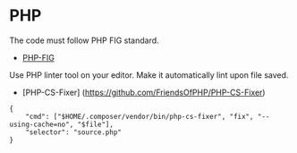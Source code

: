 # PHP

The code must follow PHP FIG standard.

- [PHP-FIG](https://www.php-fig.org/psr/)

Use PHP linter tool on your editor. Make it automatically lint upon file saved.

- [PHP-CS-Fixer] (https://github.com/FriendsOfPHP/PHP-CS-Fixer)

```
{
	"cmd": ["$HOME/.composer/vendor/bin/php-cs-fixer", "fix", "--using-cache=no", "$file"],
	"selector": "source.php"
}
```